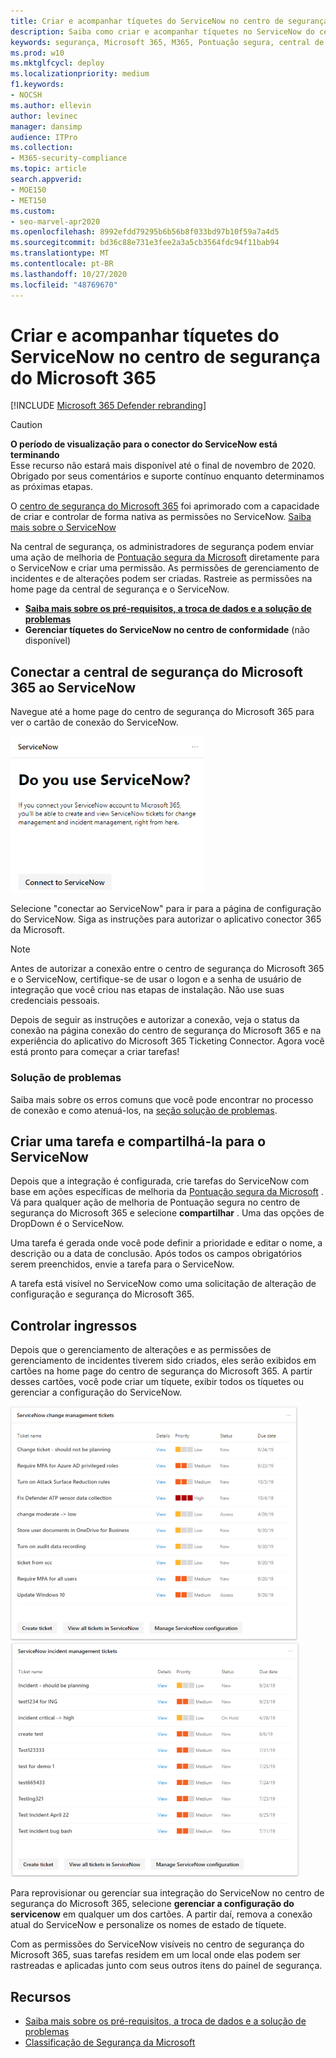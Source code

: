 ```yaml
---
title: Criar e acompanhar tíquetes do ServiceNow no centro de segurança do Microsoft 365
description: Saiba como criar e acompanhar tíquetes no ServiceNow do centro de segurança do Microsoft 365.
keywords: segurança, Microsoft 365, M365, Pontuação segura, central de segurança, ServiceNow, tíquetes, tarefas
ms.prod: w10
ms.mktglfcycl: deploy
ms.localizationpriority: medium
f1.keywords:
- NOCSH
ms.author: ellevin
author: levinec
manager: dansimp
audience: ITPro
ms.collection:
- M365-security-compliance
ms.topic: article
search.appverid:
- MOE150
- MET150
ms.custom:
- seo-marvel-apr2020
ms.openlocfilehash: 8992efdd79295b6b56b8f033bd97b10f59a7a4d5
ms.sourcegitcommit: bd36c88e731e3fee2a3a5cb3564fdc94f11bab94
ms.translationtype: MT
ms.contentlocale: pt-BR
ms.lasthandoff: 10/27/2020
ms.locfileid: "48769670"
---
```

# <a name="create-and-track-servicenow-tickets-in-the-microsoft-365-security-center"></a>Criar e acompanhar tíquetes do ServiceNow no centro de segurança do Microsoft 365

[!INCLUDE [Microsoft 365 Defender rebranding](../includes/microsoft-defender.md)]

>[!CAUTION]
>**O período de visualização para o conector do ServiceNow está terminando**<br>
>Esse recurso não estará mais disponível até o final de novembro de 2020. Obrigado por seus comentários e suporte contínuo enquanto determinamos as próximas etapas.

O [centro de segurança do Microsoft 365](overview-security-center.md) foi aprimorado com a capacidade de criar e controlar de forma nativa as permissões no ServiceNow. [Saiba mais sobre o ServiceNow](https://www.servicenow.com/)

Na central de segurança, os administradores de segurança podem enviar uma ação de melhoria de [Pontuação segura da Microsoft](microsoft-secure-score.md) diretamente para o ServiceNow e criar uma permissão. As permissões de gerenciamento de incidentes e de alterações podem ser criadas. Rastreie as permissões na home page da central de segurança e o ServiceNow.

- [**Saiba mais sobre os pré-requisitos, a troca de dados e a solução de problemas**](tickets.md)
- **Gerenciar tíquetes do ServiceNow no centro de conformidade** (não disponível)

## <a name="connect-microsoft-365-security-center-to-servicenow"></a>Conectar a central de segurança do Microsoft 365 ao ServiceNow

Navegue até a home page do centro de segurança do Microsoft 365 para ver o cartão de conexão do ServiceNow.

![Você usa o ServiceNow](../../media/do-you-use-servicenow-250.png)

Selecione "conectar ao ServiceNow" para ir para a página de configuração do ServiceNow. Siga as instruções para autorizar o aplicativo conector 365 da Microsoft.

> [!NOTE]
> Antes de autorizar a conexão entre o centro de segurança do Microsoft 365 e o ServiceNow, certifique-se de usar o logon e a senha de usuário de integração que você criou nas etapas de instalação. Não use suas credenciais pessoais.

Depois de seguir as instruções e autorizar a conexão, veja o status da conexão na página conexão do centro de segurança do Microsoft 365 e na experiência do aplicativo do Microsoft 365 Ticketing Connector. Agora você está pronto para começar a criar tarefas!

### <a name="troubleshooting"></a>Solução de problemas

Saiba mais sobre os erros comuns que você pode encontrar no processo de conexão e como atenuá-los, na [seção solução de problemas](tickets.md#troubleshooting).

## <a name="create-a-task-and-share-it-to-servicenow"></a>Criar uma tarefa e compartilhá-la para o ServiceNow

Depois que a integração é configurada, crie tarefas do ServiceNow com base em ações específicas de melhoria da [Pontuação segura da Microsoft](microsoft-secure-score.md) . Vá para qualquer ação de melhoria de Pontuação segura no centro de segurança do Microsoft 365 e selecione **compartilhar** . Uma das opções de DropDown é o ServiceNow.

Uma tarefa é gerada onde você pode definir a prioridade e editar o nome, a descrição ou a data de conclusão. Após todos os campos obrigatórios serem preenchidos, envie a tarefa para o ServiceNow.

A tarefa está visível no ServiceNow como uma solicitação de alteração de configuração e segurança do Microsoft 365.

## <a name="track-tickets"></a>Controlar ingressos

Depois que o gerenciamento de alterações e as permissões de gerenciamento de incidentes tiverem sido criados, eles serão exibidos em cartões na home page do centro de segurança do Microsoft 365. A partir desses cartões, você pode criar um tíquete, exibir todos os tíquetes ou gerenciar a configuração do ServiceNow.

![Tíquetes de gerenciamento de alterações do ServiceNow](../../media/change-management-375.png)  ![Tíquetes de gerenciamento de incidentes do ServiceNow](../../media/incident-management-375.png)

Para reprovisionar ou gerenciar sua integração do ServiceNow no centro de segurança do Microsoft 365, selecione **gerenciar a configuração do servicenow** em qualquer um dos cartões. A partir daí, remova a conexão atual do ServiceNow e personalize os nomes de estado de tíquete.

Com as permissões do ServiceNow visíveis no centro de segurança do Microsoft 365, suas tarefas residem em um local onde elas podem ser rastreadas e aplicadas junto com seus outros itens do painel de segurança.

## <a name="resources"></a>Recursos

- [Saiba mais sobre os pré-requisitos, a troca de dados e a solução de problemas](tickets.md)
- [Classificação de Segurança da Microsoft](microsoft-secure-score.md)
